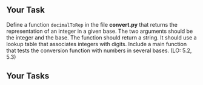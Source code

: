 ## Your Task

Define a function `decimalToRep` in the file **convert.py** that returns the representation of an integer in a given base. The two arguments should be the integer and the base. The function should return a string. It should use a lookup table that associates integers with digits. Include a main function that tests the conversion function with numbers in several bases. (LO: 5.2, 5.3)

<!--There is no helpful example output for this exercise-->

<!--
{
    "CopyExercise": {
        "name": "convert.py",
        "copyTarget": "/chapter5/ex05/student/convert.py",
        "pasteTarget": "/convert.py"
    }
}
-->

## Your Tasks
